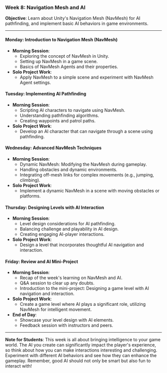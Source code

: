 ### Week 8: Navigation Mesh and AI

**Objective**: Learn about Unity's Navigation Mesh (NavMesh) for AI pathfinding, and implement basic AI behaviors in game environments.

---

#### Monday: Introduction to Navigation Mesh (NavMesh)
- **Morning Session**:
  - Exploring the concept of NavMesh in Unity.
  - Setting up NavMesh in a game scene.
  - Basics of NavMesh Agents and their properties.
- **Solo Project Work**:
  - Apply NavMesh to a simple scene and experiment with NavMesh Agent settings.

#### Tuesday: Implementing AI Pathfinding
- **Morning Session**:
  - Scripting AI characters to navigate using NavMesh.
  - Understanding pathfinding algorithms.
  - Creating waypoints and patrol paths.
- **Solo Project Work**:
  - Develop an AI character that can navigate through a scene using pathfinding.

#### Wednesday: Advanced NavMesh Techniques
- **Morning Session**:
  - Dynamic NavMesh: Modifying the NavMesh during gameplay.
  - Handling obstacles and dynamic environments.
  - Integrating off-mesh links for complex movements (e.g., jumping, climbing).
- **Solo Project Work**:
  - Implement a dynamic NavMesh in a scene with moving obstacles or platforms.

#### Thursday: Designing Levels with AI Interaction
- **Morning Session**:
  - Level design considerations for AI pathfinding.
  - Balancing challenge and playability in AI design.
  - Creating engaging AI-player interactions.
- **Solo Project Work**:
  - Design a level that incorporates thoughtful AI navigation and interaction.

#### Friday: Review and AI Mini-Project
- **Morning Session**:
  - Recap of the week's learning on NavMesh and AI.
  - Q&A session to clear up any doubts.
  - Introduction to the mini-project: Designing a game level with AI navigation and interaction.
- **Solo Project Work**:
  - Create a game level where AI plays a significant role, utilizing NavMesh for intelligent movement.
- **End of Day**:
  - Showcase your level design with AI elements.
  - Feedback session with instructors and peers.

---

**Note for Students**: This week is all about bringing intelligence to your game world. The AI you create can significantly impact the player's experience, so think about how you can make interactions interesting and challenging. Experiment with different AI behaviors and see how they can enhance the gameplay. Remember, good AI should not only be smart but also fun to interact with!
